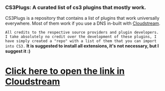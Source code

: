### CS3Plugs: A curated list of cs3 plugins that mostly work.
CS3Plugs is a repository that contains a list of plugins that work universally everywhere. Most of them work if you use a DNS in-built with [Cloudstream](https://github.com/recloudstream/cloudstream). 

```All credits to the respective source providers and plugin developers. I take absolutely no credit over the development of these plugins, I have simply created a "repo" with a list of them that you can import into CS3.```
**It is suggested to install all extensions, it's not necessary, but I suggest it :)**

# [Click here to open the link in Cloudstream](https://cloudstreamrepo://raw.githubusercontent.com/justsimplyleon/cs3plugs/refs/heads/main/repo.json)
